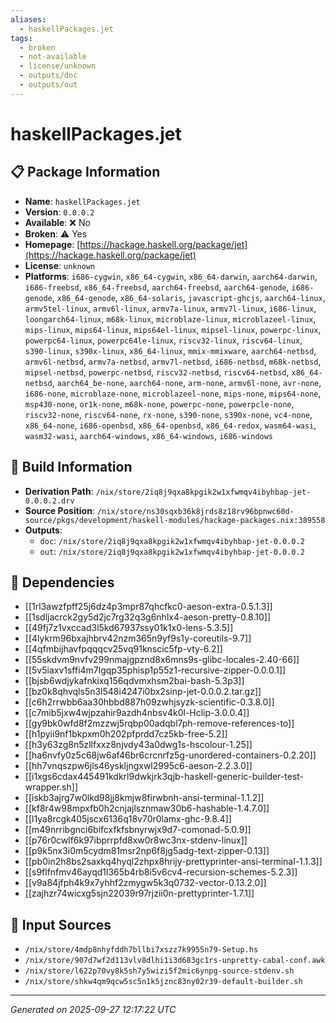 ```yaml
---
aliases:
  - haskellPackages.jet
tags:
  - broken
  - not-available
  - license/unknown
  - outputs/doc
  - outputs/out
---
```


# haskellPackages.jet

## 📋 Package Information

- **Name**: `haskellPackages.jet`
- **Version**: `0.0.0.2`
- **Available**: ❌ No
- **Broken**: ⚠️ Yes
- **Homepage**: [https://hackage.haskell.org/package/jet](https://hackage.haskell.org/package/jet)
- **License**: `unknown`
- **Platforms**: `i686-cygwin`, `x86_64-cygwin`, `x86_64-darwin`, `aarch64-darwin`, `i686-freebsd`, `x86_64-freebsd`, `aarch64-freebsd`, `aarch64-genode`, `i686-genode`, `x86_64-genode`, `x86_64-solaris`, `javascript-ghcjs`, `aarch64-linux`, `armv5tel-linux`, `armv6l-linux`, `armv7a-linux`, `armv7l-linux`, `i686-linux`, `loongarch64-linux`, `m68k-linux`, `microblaze-linux`, `microblazeel-linux`, `mips-linux`, `mips64-linux`, `mips64el-linux`, `mipsel-linux`, `powerpc-linux`, `powerpc64-linux`, `powerpc64le-linux`, `riscv32-linux`, `riscv64-linux`, `s390-linux`, `s390x-linux`, `x86_64-linux`, `mmix-mmixware`, `aarch64-netbsd`, `armv6l-netbsd`, `armv7a-netbsd`, `armv7l-netbsd`, `i686-netbsd`, `m68k-netbsd`, `mipsel-netbsd`, `powerpc-netbsd`, `riscv32-netbsd`, `riscv64-netbsd`, `x86_64-netbsd`, `aarch64_be-none`, `aarch64-none`, `arm-none`, `armv6l-none`, `avr-none`, `i686-none`, `microblaze-none`, `microblazeel-none`, `mips-none`, `mips64-none`, `msp430-none`, `or1k-none`, `m68k-none`, `powerpc-none`, `powerpcle-none`, `riscv32-none`, `riscv64-none`, `rx-none`, `s390-none`, `s390x-none`, `vc4-none`, `x86_64-none`, `i686-openbsd`, `x86_64-openbsd`, `x86_64-redox`, `wasm64-wasi`, `wasm32-wasi`, `aarch64-windows`, `x86_64-windows`, `i686-windows`

## 🔧 Build Information

- **Derivation Path**: `/nix/store/2iq8j9qxa8kpgik2w1xfwmqv4ibyhbap-jet-0.0.0.2.drv`
- **Source Position**: `/nix/store/ns30sqxb36k8jrds8z18rv96bpnwc60d-source/pkgs/development/haskell-modules/hackage-packages.nix:389558`
- **Outputs**:
  - `doc`:  `/nix/store/2iq8j9qxa8kpgik2w1xfwmqv4ibyhbap-jet-0.0.0.2`
  - `out`:  `/nix/store/2iq8j9qxa8kpgik2w1xfwmqv4ibyhbap-jet-0.0.0.2`

## 🔗 Dependencies

- [[1rl3awzfpff25j6dz4p3mpr87qhcfkc0-aeson-extra-0.5.1.3]]
- [[1sdljacrck2gy5d2jc7rg32q3g6nhlx4-aeson-pretty-0.8.10]]
- [[49fj7z1vxccad3l5kd67937ssy01k1x0-lens-5.3.5]]
- [[4lykrm96bxajhbrv42nzm365n9yf9s1y-coreutils-9.7]]
- [[4qfmbijhavfpqqqcv25vq91knscic5fp-vty-6.2]]
- [[55skdvm9nvfv299nmajgpznd8x6mns9s-glibc-locales-2.40-66]]
- [[5v5iaxv1sffi4m7lgqp35phisp1p55z1-recursive-zipper-0.0.0.1]]
- [[bjsb6wdjykafnkixq156qdvmxhsm2bai-bash-5.3p3]]
- [[bz0k8qhvqls5n3l548i4247i0bx2sinp-jet-0.0.0.2.tar.gz]]
- [[c6h2rrwbb6aa30hbbd887h09zwhjsyzk-scientific-0.3.8.0]]
- [[c7mib5jxw4wjpzahir9azdh4nbsv4k0l-Hclip-3.0.0.4]]
- [[gy9bk0wfd8f2mzzwj5rqbp00adqbl7ph-remove-references-to]]
- [[h1pyii9nf1bkpxm0h202pfprdd7cz5kb-free-5.2]]
- [[h3y63zg8n5zllfxxz8njvdy43a0dwg1s-hscolour-1.25]]
- [[ha6nvfy0z5c68jw6af46br6crcnrfz5g-unordered-containers-0.2.20]]
- [[hh7vnqszpw6jls46yskljngxwl2995c6-aeson-2.2.3.0]]
- [[i1xgs6cdax445491kdkrl9dwkjrk3qjb-haskell-generic-builder-test-wrapper.sh]]
- [[iskb3ajrg7w0lkd98jj8kmjw8firwbnh-ansi-terminal-1.1.2]]
- [[kf8r4w98mpxfb0h2cnjajlsznmaw30b6-hashable-1.4.7.0]]
- [[l1ya8rcgk405jscx6136q18v70r0lamx-ghc-9.8.4]]
- [[m49nrribgnci6bifcxfkfsbnyrwjx9d7-comonad-5.0.9]]
- [[p76r0cwlf6k97ibprrpfd8xw0r8wc3nx-stdenv-linux]]
- [[p9k5nx3i0m5cydm81msr2np6f8jg5adg-text-zipper-0.13]]
- [[pb0in2h8bs2saxkq4hyql2zhpx8hrijy-prettyprinter-ansi-terminal-1.1.3]]
- [[s9flfnfmv46ayqd1l365b4rb8i5v6cv4-recursion-schemes-5.2.3]]
- [[v9a84jfph4k9x7yhhf2zmygw5k3q0732-vector-0.13.2.0]]
- [[zajhzr74wicxg5sjn22039r97rjzii0n-prettyprinter-1.7.1]]

## 📁 Input Sources

- `/nix/store/4mdp8nhyfddh7bllbi7xszz7k9955n79-Setup.hs`
- `/nix/store/907d7wf2d113vlv8dlhi1i3d683gc1rs-unpretty-cabal-conf.awk`
- `/nix/store/l622p70vy8k5sh7y5wizi5f2mic6ynpg-source-stdenv.sh`
- `/nix/store/shkw4qm9qcw5sc5n1k5jznc83ny02r39-default-builder.sh`

---
*Generated on 2025-09-27 12:17:22 UTC*
